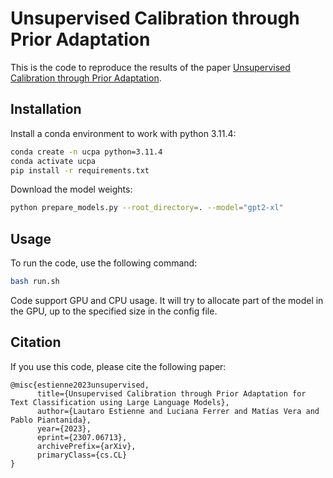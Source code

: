 # Unsupervised Calibration through Prior Adaptation

This is the code to reproduce the results of the paper [Unsupervised Calibration through Prior Adaptation](https://arxiv.org/abs/2307.06713). 

## Installation

Install a conda environment to work with python 3.11.4:
```bash
conda create -n ucpa python=3.11.4
conda activate ucpa
pip install -r requirements.txt
```

Download the model weights:
```bash
python prepare_models.py --root_directory=. --model="gpt2-xl"
```

## Usage

To run the code, use the following command:
```bash
bash run.sh
```
Code support GPU and CPU usage. It will try to allocate part of the model in the GPU, up to the specified size in the config file.


## Citation

If you use this code, please cite the following paper:

```
@misc{estienne2023unsupervised,
      title={Unsupervised Calibration through Prior Adaptation for Text Classification using Large Language Models}, 
      author={Lautaro Estienne and Luciana Ferrer and Matías Vera and Pablo Piantanida},
      year={2023},
      eprint={2307.06713},
      archivePrefix={arXiv},
      primaryClass={cs.CL}
}
```



